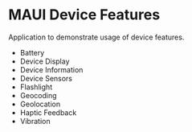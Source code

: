 # MAUI Device Features
Application to demonstrate usage of device features.

- Battery
- Device Display
- Device Information
- Device Sensors
- Flashlight
- Geocoding
- Geolocation
- Haptic Feedback
- Vibration
